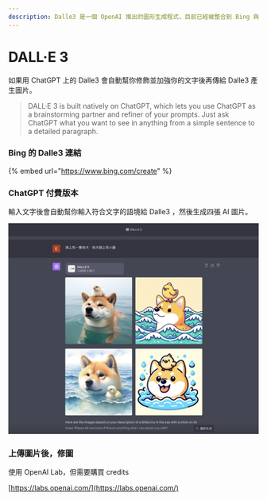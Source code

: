 ```yaml
---
description: Dalle3 是一個 OpenAI 推出的圖形生成程式，目前已經被整合到 Bing 與 ChatGPT 4
---
```


# DALL·E 3

如果用 ChatGPT 上的 Dalle3 會自動幫你修飾並加強你的文字後再傳給 Dalle3 產生圖片。

> DALL·E 3 is built natively on ChatGPT, which lets you use ChatGPT as a brainstorming partner and refiner of your prompts. Just ask ChatGPT what you want to see in anything from a simple sentence to a detailed paragraph.

### Bing 的 Dalle3 連結

{% embed url="https://www.bing.com/create" %}

### ChatGPT 付費版本

輸入文字後會自動幫你輸入符合文字的語境給 Dalle3 ，然後生成四張 AI 圖片。

![](<.gitbook/assets/截圖 2023-10-05 下午3.37.56.png>)



### 上傳圖片後，修圖

使用 OpenAI Lab，但需要購買 credits

[https://labs.openai.com/](https://labs.openai.com/)
